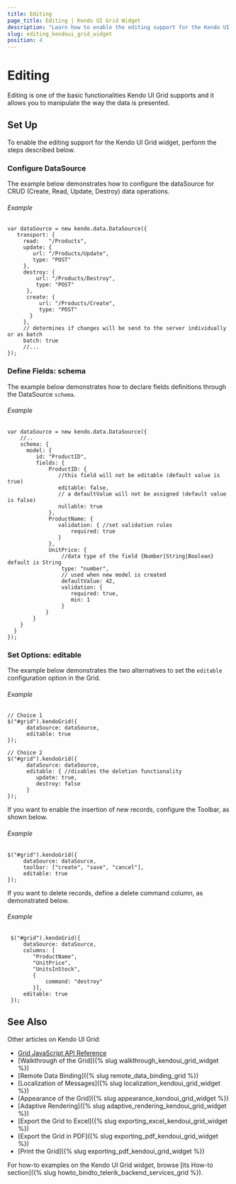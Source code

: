 ```yaml
---
title: Editing
page_title: Editing | Kendo UI Grid Widget
description: "Learn how to enable the editing support for the Kendo UI Grid widget."
slug: editing_kendoui_grid_widget
position: 4
---
```


# Editing

Editing is one of the basic functionalities Kendo UI Grid supports and it allows you to manipulate the way the data is presented.

## Set Up

To enable the editing support for the Kendo UI Grid widget, perform the steps described below.

### Configure DataSource

The example below demonstrates how to configure the dataSource for CRUD (Create, Read, Update, Destroy) data operations.

###### Example

    var dataSource = new kendo.data.DataSource({
       transport: {
         read:   "/Products",
         update: {
            url: "/Products/Update",
            type: "POST"
         },
         destroy: {
             url: "/Products/Destroy",
             type: "POST"
          },
          create: {
              url: "/Products/Create",
              type: "POST"
           }
         },
         // determines if changes will be send to the server individually or as batch
         batch: true
         //...
    });

### Define Fields: schema

The example below demonstrates how to declare fields definitions through the DataSource `schema`.

###### Example

    var dataSource = new kendo.data.DataSource({
        //..
        schema: {
          model: {
             id: "ProductID",
             fields: {
                 ProductID: {
                    //this field will not be editable (default value is true)
                    editable: false,
                    // a defaultValue will not be assigned (default value is false)
                    nullable: true
                 },
                 ProductName: {
                    validation: { //set validation rules
                        required: true
                    }
                 },
                 UnitPrice: {
                     //data type of the field {Number|String|Boolean} default is String
                     type: "number",
                     // used when new model is created
                     defaultValue: 42,
                     validation: {
                        required: true,
                        min: 1
                     }
                }
            }
        }
      }
    });

### Set Options: editable

The example below demonstrates the two alternatives to set the `editable` configuration option in the Grid.

###### Example

    // Choice 1
    $("#grid").kendoGrid({
          dataSource: dataSource,
          editable: true
    });

    // Choice 2
    $("#grid").kendoGrid({
          dataSource: dataSource,
          editable: { //disables the deletion functionality
             update: true,
             destroy: false
          }
    });

If you want to enable the insertion of new records, configure the Toolbar, as shown below.

###### Example

    $("#grid").kendoGrid({
         dataSource: dataSource,
         toolbar: ["create", "save", "cancel"],
         editable: true
    });

If you want to delete records, define a delete command column, as demonstrated below.

###### Example

     $("#grid").kendoGrid({
         dataSource: dataSource,
         columns: [
            "ProductName",
            "UnitPrice",
            "UnitsInStock",
            {
                command: "destroy"
            }],
         editable: true
     });

## See Also

Other articles on Kendo UI Grid:

* [Grid JavaScript API Reference](/api/javascript/ui/grid)
* [Walkthrough of the Grid]({% slug walkthrough_kendoui_grid_widget %})
* [Remote Data Binding]({% slug remote_data_binding_grid %})
* [Localization of Messages]({% slug localization_kendoui_grid_widget %})
* [Appearance of the Grid]({% slug appearance_kendoui_grid_widget %})
* [Adaptive Rendering]({% slug adaptive_rendering_kendoui_grid_widget %})
* [Export the Grid to Excel]({% slug exporting_excel_kendoui_grid_widget %})
* [Export the Grid in PDF]({% slug exporting_pdf_kendoui_grid_widget %})
* [Print the Grid]({% slug exporting_pdf_kendoui_grid_widget %})

For how-to examples on the Kendo UI Grid widget, browse [its How-to section]({% slug howto_bindto_telerik_backend_services_grid %}).
